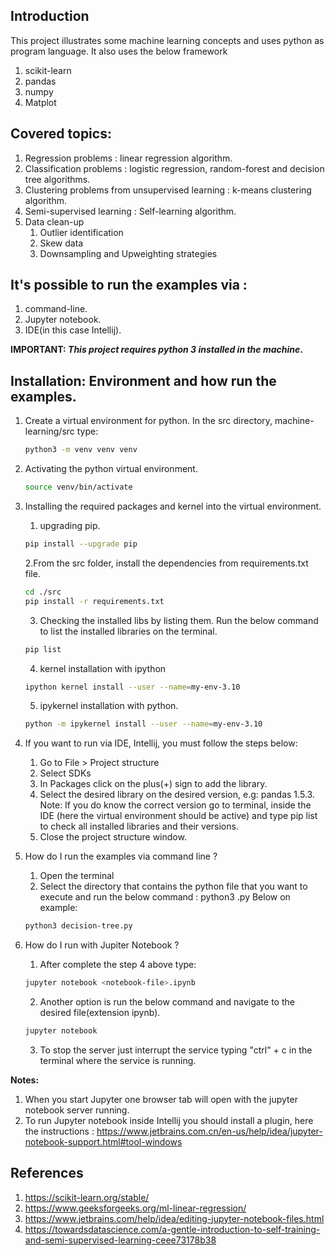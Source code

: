 ## Introduction
This project illustrates some machine learning concepts and uses python as program language. It also uses the below framework
   1. scikit-learn
   2. pandas
   3. numpy
   4. Matplot

## Covered topics:
   1. Regression problems : linear regression algorithm.
   2. Classification problems : logistic regression, random-forest and decision tree algorithms.
   3. Clustering problems from unsupervised learning : k-means clustering algorithm.
   4. Semi-supervised learning : Self-learning algorithm. 
   5. Data clean-up
      1. Outlier identification
      2. Skew data
      3. Downsampling and Upweighting strategies

## It's possible to run the examples via :
   1. command-line. 
   2. Jupyter notebook. 
   3. IDE(in this case Intellij).

**IMPORTANT:  _This project requires python 3 installed in the machine_.**

## Installation: Environment and how run the examples.
1. Create a virtual environment for python. In the src directory, machine-learning/src type:
   ```bash
   python3 -m venv venv venv
   ```  

2. Activating the python virtual environment.
   ```bash
   source venv/bin/activate
   ```  

3. Installing the required packages and kernel into the virtual environment.
   1. upgrading pip.
    ```bash
    pip install --upgrade pip
    ```   
   2.From the src folder, install the dependencies from requirements.txt file.
   ```bash
   cd ./src
   pip install -r requirements.txt
   ```
   3. Checking the installed libs by listing them. Run the below command to list the installed libraries on the terminal.
   ```bash
   pip list
   ```
   4. kernel installation with ipython
   ```bash
   ipython kernel install --user --name=my-env-3.10
   ```
   5. ipykernel installation with python.
   ```bash
   python -m ipykernel install --user --name=my-env-3.10
   ```
    
4. If you want to run via IDE, Intellij, you must follow the steps below:
   1. Go to File > Project structure
   2. Select SDKs
   3. In Packages click on the plus(+) sign to add the library.
   4. Select the desired library on the desired version, e.g: pandas 1.5.3.
      Note: If you do know the correct version go to terminal, inside the IDE (here the virtual environment should be active) and type pip list to check all installed libraries and their versions.
   5. Close the project structure window.
   
5. How do I run the examples via command line ?
   1. Open the terminal
   2. Select the directory that contains the python file that you want to execute and run the below command : python3 <file-name>.py
   Below on example:
   ````bash
   python3 decision-tree.py  
   ````

6. How do I run with Jupiter Notebook ? 
   1. After complete the step 4 above type:
   ```bash
   jupyter notebook <notebook-file>.ipynb
   ```
   2. Another option is run the below command and navigate to the desired file(extension ipynb).
   ```bash
   jupyter notebook
   ```
   3. To stop the server just interrupt the service typing "ctrl" + c in the terminal where the service is running.
   
**Notes:** 
1. When you start Jupyter one browser tab will open with the jupyter notebook server running.
2. To run Jupyter notebook inside Intellij you should install a plugin, here the instructions : https://www.jetbrains.com.cn/en-us/help/idea/jupyter-notebook-support.html#tool-windows 

## References
1. https://scikit-learn.org/stable/
2. https://www.geeksforgeeks.org/ml-linear-regression/
3. https://www.jetbrains.com/help/idea/editing-jupyter-notebook-files.html
4. https://towardsdatascience.com/a-gentle-introduction-to-self-training-and-semi-supervised-learning-ceee73178b38